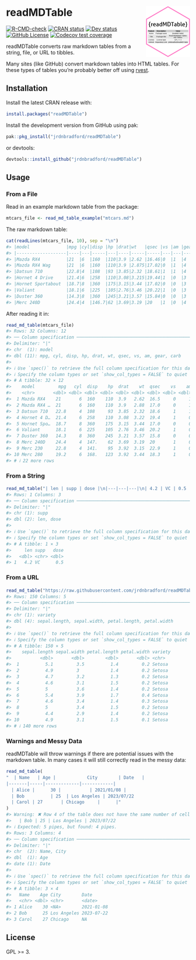 
# readMDTable <a href="https://jrdnbradford.github.io/readMDTable/"><img src="man/figures/logo.png" align="right" height="139" alt="readMDTable website" /></a>

<!-- badges: start -->

[![R-CMD-check](https://github.com/jrdnbradford/readMDTable/actions/workflows/R-CMD-check.yaml/badge.svg)](https://github.com/jrdnbradford/readMDTable/actions/workflows/R-CMD-check.yaml)
[![CRAN
status](https://www.r-pkg.org/badges/version/readMDTable)](https://CRAN.R-project.org/package=readMDTable)
[![Dev
status](https://img.shields.io/github/r-package/v/jrdnbradford/readMDTable/main?label=Dev%20Version&logo=github&labelColor=3e474f&logoColor=959da5)](https://github.com/jrdnbradford/readMDTable)
[![GitHub
License](https://img.shields.io/github/license/jrdnbradford/readMDTable?logo=GNU&label=License)](https://www.gnu.org/licenses/gpl-3.0)
[![Codecov test
coverage](https://codecov.io/gh/jrdnbradford/readMDTable/graph/badge.svg)](https://app.codecov.io/gh/jrdnbradford/readMDTable)
<!-- badges: end -->

readMDTable converts raw markdown tables from a string, file, or URL to
tibbles.

Many sites (like GitHub) convert markdown tables into HTML tables. For
these types of tables you’re probably better off using
[rvest](https://rvest.tidyverse.org/).

## Installation

Install the latest CRAN release with:

``` r
install.packages("readMDTable")
```

Install the development version from GitHub using pak:

``` r
pak::pkg_install("jrdnbradford/readMDTable")
```

or devtools:

``` r
devtools::install_github("jrdnbradford/readMDTable")
```

## Usage

### From a File

Read in an example markdown table from the package:

``` r
mtcars_file <- read_md_table_example("mtcars.md")
```

The raw markdown table:

``` r
cat(readLines(mtcars_file, 10), sep = "\n")
#> |model              |mpg |cyl|disp |hp |drat|wt   |qsec |vs |am |gear|carb|
#> |-------------------|----|---|-----|---|----|-----|-----|---|---|----|----|
#> |Mazda RX4          |21  |6  |160  |110|3.9 |2.62 |16.46|0  |1  |4   |4   |
#> |Mazda RX4 Wag      |21  |6  |160  |110|3.9 |2.875|17.02|0  |1  |4   |4   |
#> |Datsun 710         |22.8|4  |108  |93 |3.85|2.32 |18.61|1  |1  |4   |1   |
#> |Hornet 4 Drive     |21.4|6  |258  |110|3.08|3.215|19.44|1  |0  |3   |1   |
#> |Hornet Sportabout  |18.7|8  |360  |175|3.15|3.44 |17.02|0  |0  |3   |2   |
#> |Valiant            |18.1|6  |225  |105|2.76|3.46 |20.22|1  |0  |3   |1   |
#> |Duster 360         |14.3|8  |360  |245|3.21|3.57 |15.84|0  |0  |3   |4   |
#> |Merc 240D          |24.4|4  |146.7|62 |3.69|3.19 |20   |1  |0  |4   |2   |
```

After reading it in:

``` r
read_md_table(mtcars_file)
#> Rows: 32 Columns: 12
#> ── Column specification ────────────────────────────────────────────────────────
#> Delimiter: "|"
#> chr  (1): model
#> dbl (11): mpg, cyl, disp, hp, drat, wt, qsec, vs, am, gear, carb
#> 
#> ℹ Use `spec()` to retrieve the full column specification for this data.
#> ℹ Specify the column types or set `show_col_types = FALSE` to quiet this message.
#> # A tibble: 32 × 12
#>    model         mpg   cyl  disp    hp  drat    wt  qsec    vs    am  gear  carb
#>    <chr>       <dbl> <dbl> <dbl> <dbl> <dbl> <dbl> <dbl> <dbl> <dbl> <dbl> <dbl>
#>  1 Mazda RX4    21       6  160    110  3.9   2.62  16.5     0     1     4     4
#>  2 Mazda RX4 …  21       6  160    110  3.9   2.88  17.0     0     1     4     4
#>  3 Datsun 710   22.8     4  108     93  3.85  2.32  18.6     1     1     4     1
#>  4 Hornet 4 D…  21.4     6  258    110  3.08  3.22  19.4     1     0     3     1
#>  5 Hornet Spo…  18.7     8  360    175  3.15  3.44  17.0     0     0     3     2
#>  6 Valiant      18.1     6  225    105  2.76  3.46  20.2     1     0     3     1
#>  7 Duster 360   14.3     8  360    245  3.21  3.57  15.8     0     0     3     4
#>  8 Merc 240D    24.4     4  147.    62  3.69  3.19  20       1     0     4     2
#>  9 Merc 230     22.8     4  141.    95  3.92  3.15  22.9     1     0     4     2
#> 10 Merc 280     19.2     6  168.   123  3.92  3.44  18.3     1     0     4     4
#> # ℹ 22 more rows
```

### From a String

``` r
read_md_table("| len | supp | dose |\n|---|---|---|\n| 4.2 | VC | 0.5 |")
#> Rows: 1 Columns: 3
#> ── Column specification ────────────────────────────────────────────────────────
#> Delimiter: "|"
#> chr (1): supp
#> dbl (2): len, dose
#> 
#> ℹ Use `spec()` to retrieve the full column specification for this data.
#> ℹ Specify the column types or set `show_col_types = FALSE` to quiet this message.
#> # A tibble: 1 × 3
#>     len supp   dose
#>   <dbl> <chr> <dbl>
#> 1   4.2 VC      0.5
```

### From a URL

``` r
read_md_table("https://raw.githubusercontent.com/jrdnbradford/readMDTable/main/inst/extdata/iris.md")
#> Rows: 150 Columns: 5
#> ── Column specification ────────────────────────────────────────────────────────
#> Delimiter: "|"
#> chr (1): variety
#> dbl (4): sepal.length, sepal.width, petal.length, petal.width
#> 
#> ℹ Use `spec()` to retrieve the full column specification for this data.
#> ℹ Specify the column types or set `show_col_types = FALSE` to quiet this message.
#> # A tibble: 150 × 5
#>    sepal.length sepal.width petal.length petal.width variety
#>           <dbl>       <dbl>        <dbl>       <dbl> <chr>  
#>  1          5.1         3.5          1.4         0.2 Setosa 
#>  2          4.9         3            1.4         0.2 Setosa 
#>  3          4.7         3.2          1.3         0.2 Setosa 
#>  4          4.6         3.1          1.5         0.2 Setosa 
#>  5          5           3.6          1.4         0.2 Setosa 
#>  6          5.4         3.9          1.7         0.4 Setosa 
#>  7          4.6         3.4          1.4         0.3 Setosa 
#>  8          5           3.4          1.5         0.2 Setosa 
#>  9          4.4         2.9          1.4         0.2 Setosa 
#> 10          4.9         3.1          1.5         0.1 Setosa 
#> # ℹ 140 more rows
```

### Warnings and Messy Data

readMDTable will throw warnings if there are potential issues with the
markdown table. In many cases it will still correctly read in the messy
data:

``` r
read_md_table(
"  | Name   | Age |            City        | Date   |
|-------|-----|-------------|------------|
  | Alice |      30 |           | 2021/01/08 |
  | Bob          | 25  | Los Angeles | 2023/07/22      
  | Carol | 27       | Chicago     |      |"
)
#> Warning: ✖ Row 4 of the table does not have the same number of cells as the header row:
#>   | Bob | 25 | Los Angeles | 2023/07/22
#> ℹ Expected: 5 pipes, but found: 4 pipes.
#> Rows: 3 Columns: 4
#> ── Column specification ────────────────────────────────────────────────────────
#> Delimiter: "|"
#> chr  (2): Name, City
#> dbl  (1): Age
#> date (1): Date
#> 
#> ℹ Use `spec()` to retrieve the full column specification for this data.
#> ℹ Specify the column types or set `show_col_types = FALSE` to quiet this message.
#> # A tibble: 3 × 4
#>   Name    Age City        Date      
#>   <chr> <dbl> <chr>       <date>    
#> 1 Alice    30 <NA>        2021-01-08
#> 2 Bob      25 Los Angeles 2023-07-22
#> 3 Carol    27 Chicago     NA
```

## License

GPL \>= 3.
